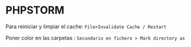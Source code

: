 # PHPSTORM

Para reiniciar y limpiar el cache:
`File>Invalidate Cache / Restart`

Poner color en las carpetas :
`Secundario en fichero > Mark directory as`
